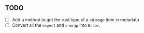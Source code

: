 ## TODO
- [ ] Add a method to get the rust type of a storage item in metadata
- [ ] Convert all the `expect` and `unwrap` into `Error`.
